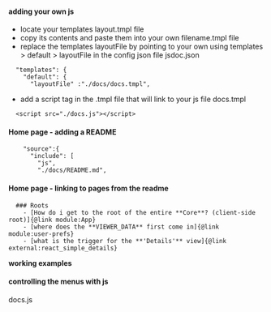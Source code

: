 
#### adding your own js
- locate your templates layout.tmpl file
- copy its contents and paste them into your own filename.tmpl file
- replace the templates layoutFile by pointing to your own using templates > default > layoutFile in the config json file
jsdoc.json
```
  "templates": {
    "default": {
      "layoutFile" :"./docs/docs.tmpl",
```

- add a script tag in the .tmpl file that will link to your js file
docs.tmpl
```
  <script src="./docs.js"></script>
```


#### Home page - adding a README
```
    "source":{
      "include": [
        "js",
        "./docs/README.md",
```

#### Home page - linking to pages from the readme
```
  ### Roots
    - [How do i get to the root of the entire **Core**? (client-side root)]{@link module:App}
    - [where does the **VIEWER_DATA** first come in]{@link module:user-prefs}
    - [what is the trigger for the **'Details'** view]{@link external:react_simple_details}
```
**working examples**

#### controlling the menus with js
docs.js
```

```
